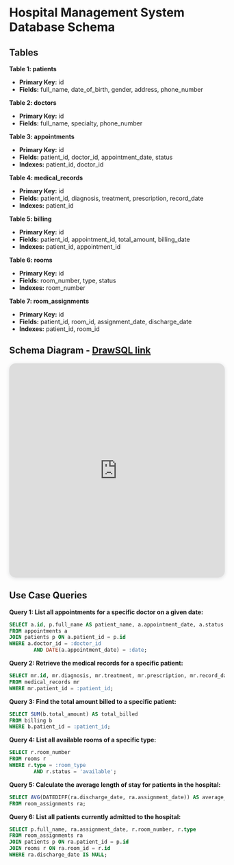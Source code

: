 # Hospital Management System Database Schema

## Tables

**Table 1: patients**

- **Primary Key:** id
- **Fields:** full_name, date_of_birth, gender, address, phone_number

**Table 2: doctors**

- **Primary Key:** id
- **Fields:** full_name, specialty, phone_number

**Table 3: appointments**

- **Primary Key:** id
- **Fields:** patient_id, doctor_id, appointment_date, status
- **Indexes:** patient_id, doctor_id

**Table 4: medical_records**

- **Primary Key:** id
- **Fields:** patient_id, diagnosis, treatment, prescription, record_date
- **Indexes:** patient_id

**Table 5: billing**

- **Primary Key:** id
- **Fields:** patient_id, appointment_id, total_amount, billing_date
- **Indexes:** patient_id, appointment_id

**Table 6: rooms**

- **Primary Key:** id
- **Fields:** room_number, type, status
- **Indexes:** room_number

**Table 7: room_assignments**

- **Primary Key:** id
- **Fields:** patient_id, room_id, assignment_date, discharge_date
- **Indexes:** patient_id, room_id

## Schema Diagram - [DrawSQL link](https://drawsql.app/teams/krupakar-reddy/diagrams/hospital-management-system)

<iframe width="100%" height="500px" style="box-shadow: 0 2px 8px 0 rgba(63,69,81,0.16); border-radius:15px;" allowtransparency="true" allowfullscreen="true" scrolling="no" title="Embedded DrawSQL IFrame" frameborder="0" src="https://drawsql.app/teams/krupakar-reddy/diagrams/hospital-management-system/embed"></iframe>

<!-- <p align="center">
  <img src="schema.png" alt="Hospital Management System Database Schema" height="900px">
</p> -->


## Use Case Queries

**Query 1: List all appointments for a specific doctor on a given date:**

```sql
SELECT a.id, p.full_name AS patient_name, a.appointment_date, a.status
FROM appointments a
JOIN patients p ON a.patient_id = p.id
WHERE a.doctor_id = :doctor_id
        AND DATE(a.appointment_date) = :date;
```

**Query 2: Retrieve the medical records for a specific patient:**

```sql
SELECT mr.id, mr.diagnosis, mr.treatment, mr.prescription, mr.record_date
FROM medical_records mr
WHERE mr.patient_id = :patient_id;
```

**Query 3: Find the total amount billed to a specific patient:**

```sql
SELECT SUM(b.total_amount) AS total_billed
FROM billing b
WHERE b.patient_id = :patient_id;
```

**Query 4: List all available rooms of a specific type:**

```sql
SELECT r.room_number
FROM rooms r
WHERE r.type = :room_type
        AND r.status = 'available';
```

**Query 5: Calculate the average length of stay for patients in the hospital:**

```sql
SELECT AVG(DATEDIFF(ra.discharge_date, ra.assignment_date)) AS average_length_of_stay
FROM room_assignments ra;
```

**Query 6: List all patients currently admitted to the hospital:**

```sql
SELECT p.full_name, ra.assignment_date, r.room_number, r.type
FROM room_assignments ra
JOIN patients p ON ra.patient_id = p.id
JOIN rooms r ON ra.room_id = r.id
WHERE ra.discharge_date IS NULL;
```
